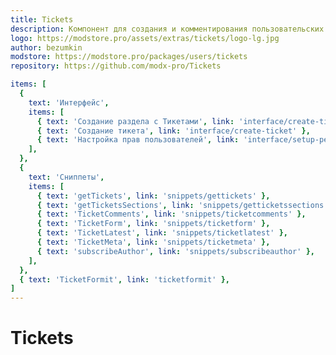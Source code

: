 ```yaml
---
title: Tickets
description: Компонент для создания и комментирования пользовательских страниц
logo: https://modstore.pro/assets/extras/tickets/logo-lg.jpg
author: bezumkin
modstore: https://modstore.pro/packages/users/tickets
repository: https://github.com/modx-pro/Tickets

items: [
  {
    text: 'Интерфейс',
    items: [
      { text: 'Создание раздела с Тикетами', link: 'interface/create-ticket-section' },
      { text: 'Создание тикета', link: 'interface/create-ticket' },
      { text: 'Настройка прав пользователей', link: 'interface/setup-permissions' },
    ],
  },
  {
    text: 'Сниппеты',
    items: [
      { text: 'getTickets', link: 'snippets/gettickets' },
      { text: 'getTicketsSections', link: 'snippets/getticketssections' },
      { text: 'TicketComments', link: 'snippets/ticketcomments' },
      { text: 'TicketForm', link: 'snippets/ticketform' },
      { text: 'TicketLatest', link: 'snippets/ticketlatest' },
      { text: 'TicketMeta', link: 'snippets/ticketmeta' },
      { text: 'subscribeAuthor', link: 'snippets/subscribeauthor' },
    ],
  },
  { text: 'TicketFormit', link: 'ticketformit' },
]
---
```

# Tickets
